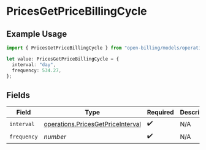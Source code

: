 # PricesGetPriceBillingCycle

## Example Usage

```typescript
import { PricesGetPriceBillingCycle } from "open-billing/models/operations";

let value: PricesGetPriceBillingCycle = {
  interval: "day",
  frequency: 534.27,
};
```

## Fields

| Field                                                                                  | Type                                                                                   | Required                                                                               | Description                                                                            |
| -------------------------------------------------------------------------------------- | -------------------------------------------------------------------------------------- | -------------------------------------------------------------------------------------- | -------------------------------------------------------------------------------------- |
| `interval`                                                                             | [operations.PricesGetPriceInterval](../../models/operations/pricesgetpriceinterval.md) | :heavy_check_mark:                                                                     | N/A                                                                                    |
| `frequency`                                                                            | *number*                                                                               | :heavy_check_mark:                                                                     | N/A                                                                                    |